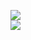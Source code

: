 [![](https://img.shields.io/badge/Made%20With-Github%20Spray-lightgrey.svg?style=for-the-badge&logo=github)](https://github.com/Annihil/github-spray#24578)  
[![](https://i.imgur.com/2DrTn0Z.gif)](https://github.com/Annihil/github-spray)